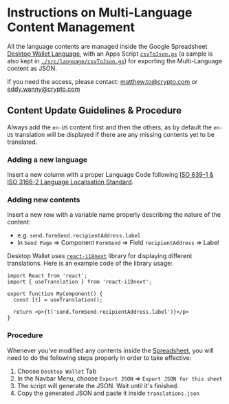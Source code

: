 # Instructions on Multi-Language Content Management
All the language contents are managed inside the Google Spreadsheet [Desktop Wallet Language](https://docs.google.com/spreadsheets/d/1QTqPb97jr6zOD7krA4pAXHYx51CiSkJYq7m71OYcLok/edit#gid=0), with an Apps Script [`csvToJson.gs`](https://script.google.com/home/projects/1X1WCMV0tbQsXvlkV70Kw_3gvF85zSxeqkUnTuDhul_EcdWG9ZU4_Z6ow/edit) (a sample is also kept in [`./src/language/csvToJson.gs`](./src/language/csvToJson.gs)) for exporting the Multi-Language content as JSON. 

If you need the access, please contact: [matthew.to@crypto.com](mailto:matthew.to@crypto.com) or [eddy.wanny@crypto.com](mailto:eddy.wanny@crypto.com)

## Content Update Guidelines & Procedure
Always add the `en-US` content first and then the others, as by default the `en-US` translation will be displayed if there are any missing contents yet to be translated.

### Adding a new language
Insert a new column with a proper Language Code following [ISO 639-1 & ISO 3166-2 Language Localisation Standard](http://www.lingoes.net/en/translator/langcode.htm).

### Adding new contents
Insert a new row with a variable name properly describing the nature of the content:
- e.g. `send.formSend.recipientAddress.label`
- In `Send Page` => Component `FormSend` => Field `recipientAddress` => Label

Desktop Wallet uses [`react-i18next`](https://react.i18next.com/) library for displaying different translations. 
Here is an example code of the library usage:
```
import React from 'react';
import { useTranslation } from 'react-i18next';

export function MyComponent() {
  const [t] = useTranslation();

  return <p>{t('send.formSend.recipientAddress.label')}</p>
}

```

### Procedure
Whenever you've modified any contents inside the [Spreadsheet](https://docs.google.com/spreadsheets/d/1QTqPb97jr6zOD7krA4pAXHYx51CiSkJYq7m71OYcLok/edit#gid=0), you will need to do the following steps properly in order to take effective:
1. Choose `Desktop Wallet` Tab
2. In the Navbar Menu, choose `Export JSON` => `Export JSON for this sheet`
3. The script will generate the JSON. Wait until it's finished.
4. Copy the generated JSON and paste it inside `translations.json`